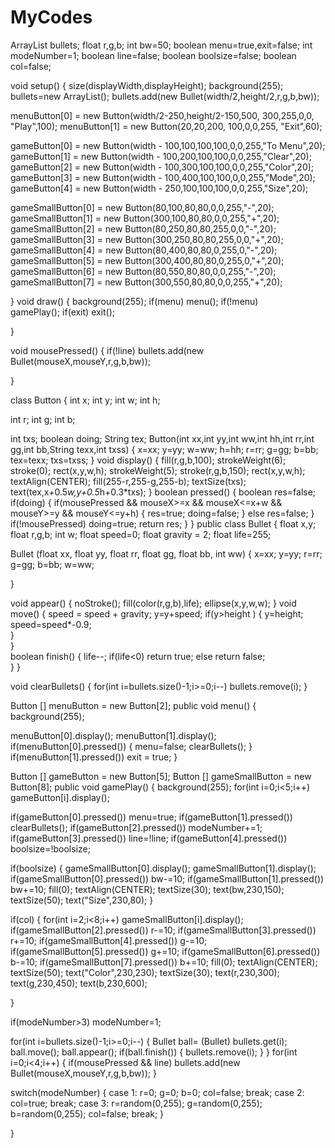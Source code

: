 # MyCodes
ArrayList bullets;
float r,g,b;
int bw=50;
boolean menu=true,exit=false;
int modeNumber=1;
boolean line=false;
boolean boolsize=false;
boolean col=false;

void setup()
{
  size(displayWidth,displayHeight);
  background(255);
  bullets=new ArrayList();
  bullets.add(new Bullet(width/2,height/2,r,g,b,bw));
  
  menuButton[0] = new Button(width/2-250,height/2-150,500, 300,255,0,0, "Play",100);
  menuButton[1] = new Button(20,20,200, 100,0,0,255, "Exit",60); 
 
  gameButton[0] = new Button(width - 100,100,100,100,0,0,255,"To Menu",20);
  gameButton[1] = new Button(width - 100,200,100,100,0,0,255,"Clear",20);
  gameButton[2] = new Button(width - 100,300,100,100,0,0,255,"Color",20);
  gameButton[3] = new Button(width - 100,400,100,100,0,0,255,"Mode",20);
  gameButton[4] = new Button(width - 250,100,100,100,0,0,255,"Size",20);
  
  gameSmallButton[0] = new Button(80,100,80,80,0,0,255,"-",20);
  gameSmallButton[1] = new Button(300,100,80,80,0,0,255,"+",20);
  gameSmallButton[2] = new Button(80,250,80,80,255,0,0,"-",20);
  gameSmallButton[3] = new Button(300,250,80,80,255,0,0,"+",20);
  gameSmallButton[4] = new Button(80,400,80,80,0,255,0,"-",20);
  gameSmallButton[5] = new Button(300,400,80,80,0,255,0,"+",20);
  gameSmallButton[6] = new Button(80,550,80,80,0,0,255,"-",20);
  gameSmallButton[7] = new Button(300,550,80,80,0,0,255,"+",20);
  
}
void draw()
{
  background(255);
  if(menu)
  menu();
  if(!menu)  
  gamePlay(); 
  if(exit) 
  exit();
  
}

void mousePressed()
{
  if(!line)
  bullets.add(new Bullet(mouseX,mouseY,r,g,b,bw));
  
}

 class Button
{
  int x;
  int y;
  int w;
  int h;
  
  int r;
  int g;
  int b;
  
  int txs;
  boolean doing;
  String tex;
  Button(int xx,int yy,int ww,int hh,int rr,int gg,int bb,String texx,int txss)
  {
    x=xx;
    y=yy;
    w=ww;
    h=hh;
    r=rr;
    g=gg;
    b=bb;
    tex=texx;
    txs=txss;
  }
  void display()
  {
    fill(r,g,b,100);
    strokeWeight(6);
    stroke(0);
    rect(x,y,w,h);
    strokeWeight(5);
    stroke(r,g,b,150);
    rect(x,y,w,h);
    textAlign(CENTER);
    fill(255-r,255-g,255-b);
    textSize(txs);
    text(tex,x+0.5*w,y+0.5*h+0.3*txs);
  }
  boolean pressed()
  {
    boolean res=false;
    if(doing)
    {
      if(mousePressed && mouseX>=x && mouseX<=x+w && mouseY>=y && mouseY<=y+h)
      {
        res=true;
        doing=false;
      }
      else
      res=false;
    }
    if(!mousePressed)
    doing=true;
    return res;
  }
}
public class Bullet
{
  float x,y;
  float r,g,b;
  int w;
  float speed=0;
  float gravity = 2;
  float life=255;
  
  Bullet (float xx, float yy, float rr, float gg, float bb, int ww)
  {
    x=xx;
    y=yy;
    r=rr;
    g=gg;
    b=bb;
    w=ww;
    
  }
  
  void appear()
  {
    noStroke();
    fill(color(r,g,b),life);
    ellipse(x,y,w,w); 
  }
  void move()
  {
    speed = speed + gravity;
    y=y+speed;
    if(y>height )
    {
      y=height;
      speed=speed*-0.9;   
    }   
   }  
    boolean finish()
    {
      life--;
      if(life<0) return true;
      else return false;    
  }
}

void clearBullets()
{
  for(int i=bullets.size()-1;i>=0;i--)
  bullets.remove(i);
}

Button [] menuButton = new Button[2];
public void menu()
{
 background(255);
 
 menuButton[0].display();
 menuButton[1].display();
 if(menuButton[0].pressed())
 {
 menu=false;
 clearBullets();
 }
 if(menuButton[1].pressed())
 exit = true;
}

Button [] gameButton = new Button[5];
Button [] gameSmallButton = new Button[8];
public void gamePlay()
{
  background(255);
  for(int i=0;i<5;i++)
  gameButton[i].display();
  
  if(gameButton[0].pressed())
  menu=true;
  if(gameButton[1].pressed())
  clearBullets();
  if(gameButton[2].pressed())
  modeNumber+=1;
  if(gameButton[3].pressed())
  line=!line;
  if(gameButton[4].pressed())
  boolsize=!boolsize;
  
  
 
  
 if(boolsize)
 {
  gameSmallButton[0].display();
  gameSmallButton[1].display();
  if(gameSmallButton[0].pressed())
  bw-=10;
  if(gameSmallButton[1].pressed())
  bw+=10;
  fill(0);
  textAlign(CENTER);
  textSize(30);
  text(bw,230,150);
  textSize(50);
  text("Size",230,80);
  }
  
  if(col)
  {
    for(int i=2;i<8;i++)
    gameSmallButton[i].display();
    if(gameSmallButton[2].pressed())
    r-=10;
    if(gameSmallButton[3].pressed())
    r+=10;
    if(gameSmallButton[4].pressed())
    g-=10;
    if(gameSmallButton[5].pressed())
    g+=10;
    if(gameSmallButton[6].pressed())
    b-=10;
    if(gameSmallButton[7].pressed())
    b+=10;
    fill(0);
    textAlign(CENTER);
    textSize(50);
    text("Color",230,230);
    textSize(30);
    text(r,230,300);
    text(g,230,450);
    text(b,230,600);
    
  }
  
  if(modeNumber>3) modeNumber=1;
  
  for(int i=bullets.size()-1;i>=0;i--)
  {
   Bullet ball= (Bullet) bullets.get(i);
   ball.move();
   ball.appear();
   if(ball.finish())
   {
   bullets.remove(i);
   }
  }
  for(int i=0;i<4;i++)
  {
  if(mousePressed && line)
  bullets.add(new Bullet(mouseX,mouseY,r,g,b,bw));
  }
  
  switch(modeNumber)
  {
  case 1: r=0;
          g=0;
          b=0;
          col=false;
          break;
  case 2: col=true;
          break;
  case 3: r=random(0,255);
          g=random(0,255);
          b=random(0,255);
          col=false;
          break;
  }
  
 
}
